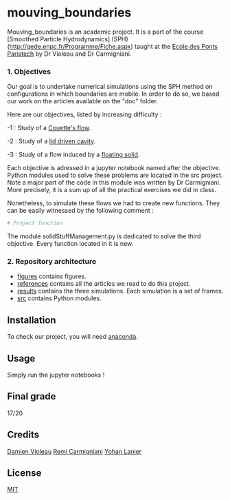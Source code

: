 # mouving_boundaries

Mouving_boundaries is an academic project. It is a part of the course [Smoothed Particle Hydrodynamics] (SPH) (http://gede.enpc.fr/Programme/Fiche.aspx) taught at the [Ecole des Ponts Paristech](https://www.ecoledesponts.fr/) by Dr Violeau and Dr Carmigniani. 

### 1. Objectives
Our goal is to undertake numerical simulations using the SPH method on configurations in which boundaries are mobile. In order to do so, we based our work on the articles available on the "doc" folder.

Here are our objectives, listed by increasing difficulty :

-1 : Study of a [Couette's flow](https://github.com/rubenpersicot/mouving_boundaries/blob/main/1Couette_flow.ipynb).

-2 : Study of a [lid driven cavity](https://github.com/rubenpersicot/mouving_boundaries/blob/main/2Lid_driven_cavity.ipynb).

-3 : Study of a flow induced by a [floating solid](https://github.com/rubenpersicot/mouving_boundaries/blob/main/3Floating_solid.ipynb).

Each objective is adressed in a jupyter notebook named after the objective.
Python modules used to solve these problems are located in the src project. Note a major part of the code in this module was written by Dr Carmigniani. More precisely, it is a sum up of all the practical exercises we did in class. 

Nonetheless, to simulate these flows we had to create new functions. They can be easily witnessed by the following comment :
```python
# Project function
```
The module solidStuffManagement.py is dedicated to solve the third objective. Every function located in it is new.

### 2. Repository architecture 
- [figures](https://github.com/rubenpersicot/mouving_boundaries/tree/main/figures) contains figures.
- [references](https://github.com/rubenpersicot/mouving_boundaries/tree/main/references) contains all the articles we read to do this project.
- [results](https://github.com/rubenpersicot/mouving_boundaries/tree/main/results) contains the three simulations. Each simulation is a set of frames. 
- [src](https://github.com/rubenpersicot/mouving_boundaries/tree/main/src) contains Python modules.



## Installation

To check our project, you will need [anaconda](https://docs.anaconda.com/anaconda/install/index.html).

## Usage 
Simply run the jupyter notebooks !

## Final grade
17/20

## Credits 
[Damien Violeau](https://www.ecoledesponts.fr/damien-violeau)
[Remi Carmigniani](https://github.com/remingtonCarmi)
[Yohan Lanier](https://github.com/yohan-lanier)

## License
[MIT](https://choosealicense.com/licenses/mit/)
